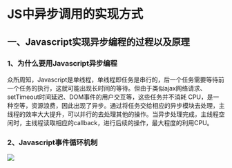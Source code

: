 # JS中异步调用的实现方式
## 一、Javascript实现异步编程的过程以及原理
### 1、为什么要用Javascript异步编程
众所周知，Javascript是单线程，单线程即任务是串行的，后一个任务需要等待前一个任务的执行，这就可能出现长时间的等待。但由于类似ajax网络请求、setTimeout时间延迟、DOM事件的用户交互等，这些任务并不消耗 CPU，是一种空等，资源浪费，因此出现了异步。通过将任务交给相应的异步模块去处理，主线程的效率大大提升，可以并行的去处理其他的操作。当异步处理完成，主线程空闲时，主线程读取相应的callback，进行后续的操作，最大程度的利用CPU。
### 2、Javascript事件循环机制
<img src="https://images2015.cnblogs.com/blog/1094893/201704/1094893-20170419140631852-1337804828.png"/>
